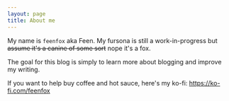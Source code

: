 ```yaml
---
layout: page
title: About me
---
```


My name is `feenfox` aka Feen.  My fursona is still a work-in-progress but ~~assume it's a canine of some sort~~ nope it's a fox.

The goal for this blog is simply to learn more about blogging and improve my writing.

If you want to help buy coffee and hot sauce, here's my ko-fi: https://ko-fi.com/feenfox
